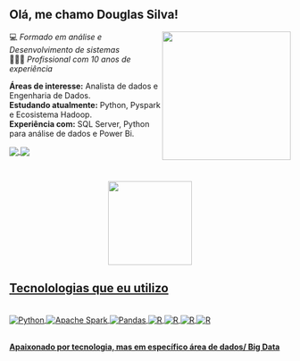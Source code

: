 ## Olá, me chamo Douglas Silva!

<img align='right' src="https://media.giphy.com/media/cFdHXXm5GhJsc/giphy.gif" width="230">

💻 *Formado em análise e Desenvolvimento de sistemas*  
👩🏿‍💻 *Profissional com 10 anos de experiência*

**Áreas de interesse:** Analista de dados e Engenharia de Dados.  
**Estudando atualmente:** Python, Pyspark e Ecosistema Hadoop.   
**Experiência com:** SQL Server, Python para análise de dados e Power Bi.

<a href="https://www.linkedin.com/in/douglas-silva-fernando//">
    <img
         align="center"
         src="https://img.shields.io/badge/LinkedIn-1C1C1C?style=for-the-badge&logo=linkedin&logoColor=00FFFF"
  </a>
  <a href="mailto:douglas26.fernando@gmail.com">
    <img
      align="center"
      src="https://img.shields.io/badge/Gmail-1C1C1C?style=for-the-badge&logo=gmail&logoColor=00FFFF"
    />
  </a>
  
  &nbsp;
  &nbsp;
    
  <div align="center">
  <a href="https://github.com/DFS-33">
  <img height="150em" src="https://github-readme-stats.vercel.app/api?username=DFS-33&show_icons=true&theme=blue&include_all_commits=true&count_private=true"/>
</div>

## Tecnolologias que eu utilizo 
<div style="display: inline_block"><br/>
<img align="center" alt="Python" src="https://img.shields.io/badge/Python-3776AB?style=for-the-badge&logo=python&logoColor=white" />
<img align="center" alt="Apache Spark" src="https://img.shields.io/badge/Apache_Spark-FFFFFF?style=for-the-badge&logo=apachespark&logoColor=#E35A16" />
<img align="center" alt="Pandas" src="https://img.shields.io/badge/PowerBI-F2C811?style=for-the-badge&logo=Power%20BI&logoColor=white"/>
<img align="center" alt="R" src=https://img.shields.io/badge/Pandas-2C2D72?style=for-the-badge&logo=pandas&logoColor=white"/>
<img align="center" alt="R" src=https://img.shields.io/badge/MySQL-00000F?style=for-the-badge&logo=mysql&logoColor=white"/>
<img align="center" alt="R" src=https://img.shields.io/badge/Microsoft_SQL_Server-CC2927?style=for-the-badge&logo=microsoft-sql-server&logoColor=white"/>
<img align="center" alt="R" src=https://img.shields.io/badge/Trello-0052CC?style=for-the-badge&logo=trello&logoColor=white"/>
</div><br>

<b>Apaixonado por tecnologia, mas em específico área de dados/ Big Data<b>

